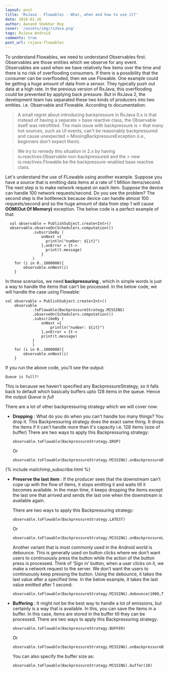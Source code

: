 ```yaml
---
layout: post
title: 'RxJava - Flowables - What, when and how to use it?'
date: 2018-01-26
author: Aanand Shekhar Roy
cover: '/assets/img/rxJava.png'
tags: RxJava Android
comments: true
post_url: rxjava-flowables
---
```


To understand Flowables, we need to understand Observables first. Observables are those entities which we observe for any event. Observables are used when we have relatively few items over the time and there is no risk of overflooding consumers. If there is a possibility that the consumer can be overflooded, then we use Flowable. One example could be getting a huge amount of data from a sensor. They typically push out data at a high rate. In the previous version of RxJava, this overflooding could be prevented by applying back pressure. But in RxJava 2, the development team has separated these two kinds of producers into two entities. i.e. Observable and Flowable. According to documentation:


>    A small regret about introducing backpressure in RxJava 0.x is that instead of having a separate >    base reactive class, the Observable itself was retrofitted. The main issue with backpressure is >    that many hot sources, such as UI events, can't be reasonably backpressured and cause unexpected >    MissingBackpressureException (i.e., beginners don't expect them).

>    We try to remedy this situation in 2.x by having io.reactivex.Observable non-backpressured and the >    new io.reactivex.Flowable be the backpressure-enabled base reactive class.

Let's understand the use of FLowable using another example. Suppose you have a source that is emitting data items at a rate of 1 Million items/second. The next step is to make network request on each item. Suppose the device can handle 100 network requests/second. Do you see the problem? The second step is the bottleneck because device can handle atmost 100 requests/second and so the huge amount of data from step 1 will cause **OOM(Out Of Memory)** exception.
The below code is a perfect example of that:
```
  val observable = PublishSubject.create<Int>()
  observable.observeOn(Schedulers.computation())
            .subscribeBy (
                onNext ={
                  println("number: ${it}")
                },onError = {t->
                  print(t.message)
                }
            )
    for (i in 0..1000000){
        observable.onNext(i)
    }
```
In these scenarios, we need **backpressuring** , which in simple words is just a way to handle the items that can't be processed. In the below code, we will handle the case using Flowable:

```
val observable = PublishSubject.create<Int>()
    observable
            .toFlowable(BackpressureStrategy.MISSING)
            .observeOn(Schedulers.computation())
            .subscribeBy (
                onNext ={
                    println("number: ${it}")
                },onError = {t->
                print(t.message)
            }
            )
    for (i in 0..1000000){
        observable.onNext(i)
    }
```
If you run the above code, you'll see the output:
```
Queue is full?!
```
This is because we haven't specified any BackpressureStrategy, so it falls back to default which basically buffers upto 128 items in the queue. Hence the output *Queue is full*



There are a lot of other backpressuring strategy which we will cover now:
* **Dropping** : What do you do when you can't handle too many things? You drop it. This Backpressuring strategy does the exact same thing. It drops the items if it can't handle more than it's capacity i.e. 128 items (size of buffer)
  There are two ways to apply this Backpressuring strategy:

  ```
  observable.toFlowable(BackpressureStrategy.DROP)
  ```

  Or

  ```
  observable.toFlowable(BackpressureStrategy.MISSING).onBackpressureDrop()  
  ```
{% include mailchimp_subscribe.html %}
* **Preserve the last item** : If the producer sees that the downstream can't cope up with the flow of items, it stops emitting it and waits till it becomes available. In the mean time, it keeps dropping
 the items except the last one that arrived and sends the last one when the downstream is available again.

  There are two ways to apply this Backpressuring strategy:
  ```
  observable.toFlowable(BackpressureStrategy.LATEST)
  ```

  Or

  ```
  observable.toFlowable(BackpressureStrategy.MISSING).onBackpressureLatest()
  ```

  Another variant that is most commonly used in the Android world is debounce. This is generally used on button clicks where we don’t want users to continuously press the button while the action of the button press is processed. Think of ‘Sign in’ button, when a user clicks on it, we make a network request to the server. We don’t want the users to continuously keep pressing the button.
  Using the debounce, it takes the last value after a specified time. In the below example, it takes the last value emitted after 1 second:
  ```
  observable.toFlowable(BackpressureStrategy.MISSING).debounce(1000,TimeUnit.MILLISECONDS)
  ```
* **Buffering** : It might not be the best way to handle a lot of emissions, but certainly is a way that is available. In this, you can save the items in a buffer. In this case, items are stored in the buffer till they can be processed.
  There are two ways to apply this Backpressuring strategy:

  ```
  observable.toFlowable(BackpressureStrategy.BUFFER)
  ```

  Or

  ```
  observable.toFlowable(BackpressureStrategy.MISSING).onBackpressureBuffer()
  ```

  You can also specify the buffer size as:
  ```
  observable.toFlowable(BackpressureStrategy.MISSING).buffer(10)
  ```
